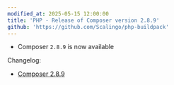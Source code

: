 ```yaml
---
modified_at: 2025-05-15 12:00:00
title: 'PHP - Release of Composer version 2.8.9'
github: 'https://github.com/Scalingo/php-buildpack'
---
```


- Composer `2.8.9` is now available

Changelog:

* [Composer 2.8.9](https://github.com/composer/composer/releases/tag/2.8.9)
